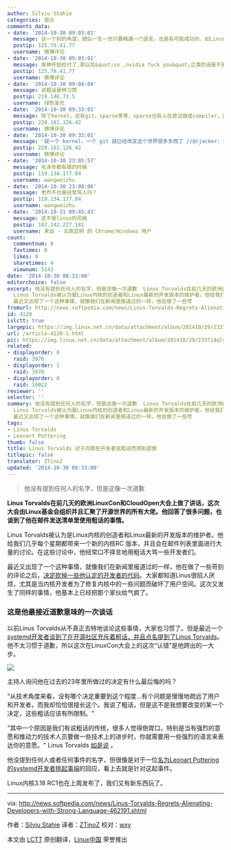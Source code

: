 ```yaml
---
author: Silviu Stahie
categories: 观点
comments_data:
- date: '2014-10-30 09:03:01'
  message: 谈一个别的角度，貌似一生一世只要精通一门语言，也是有可能成功的，如Linus...
  postip: 125.78.41.77
  username: 微博评论
- date: '2014-10-30 09:03:01'
  message: 男神开始检讨了,那以后&quot;so ,nvidia fuck you&quot;之类的话是不是就听不到了?
  postip: 125.78.41.77
  username: 微博评论
- date: '2014-10-30 09:04:04'
  message: 说粗话是种习惯
  postip: 219.146.73.5
  username: 绿色圣光
- date: '2014-10-30 09:33:01'
  message: 除了kernel，还有git，sparse等等，sparse也有人在尝试做成compiler，这样级别的coder有点个性也很正常。
  postip: 220.181.126.42
  username: 微博评论
- date: '2014-10-30 09:33:01'
  message: '就一个 kernel，一个 git 就已经改变这个世界很多东西了 //@cjacker: 除了kernel，还有git，sparse等等，sparse也有人在尝试做成compiler，这样级别的coder有点个性也很正常。'
  postip: 220.181.126.42
  username: 微博评论
- date: '2014-10-30 23:05:57'
  message: 毛泽东都有错的时候
  postip: 119.134.177.84
  username: wangweizhu
- date: '2014-10-30 23:08:06'
  message: 老乔不也是经常骂人吗？
  postip: 119.134.177.84
  username: wangweizhu
- date: '2014-10-31 09:45:43'
  message: 这不是linus的风格
  postip: 182.242.227.181
  username: 来自 - 云南昆明 的 Chrome/Windows 用户
count:
  commentnum: 8
  favtimes: 0
  likes: 0
  sharetimes: 4
  viewnum: 5143
date: '2014-10-30 08:33:00'
editorchoice: false
excerpt: 他没有提到任何人的名字，但是这像一次道歉  Linus Torvalds在前几天的欧洲LinuxCon和CloudOpen大会上做了讲话，这次大会由Linux基金会组织并且汇聚了开源世界的所有大佬。他回答了很多问题，也谈到了他在邮件发送清单里使用粗话的事情。
  Linus Torvalds被认为是Linux内核的创造者和Linux最新的开发版本的维护者。他给我们几乎每个星期都带来一个新的内核RC 版本，并且会在邮件列表里面进行大量的讨论。在这些讨论中，他经常口不择言地用粗话大骂一些开发者们。
  最近又出现了一个这种事情，就像我们在新闻里报道过的一样，他在做了一些苛
fromurl: http://news.softpedia.com/news/Linus-Torvalds-Regrets-Alienating-Developers-with-Strong-Language-462191.shtml
id: 4120
islctt: true
largepic: https://img.linux.net.cn/data/attachment/album/201410/29/233714qly929xvr9ea7tts.jpg
url: /article-4120-1.html
pic: https://img.linux.net.cn/data/attachment/album/201410/29/233714qly929xvr9ea7tts.jpg.thumb.jpg
related:
- displayorder: 0
  raid: 3970
- displayorder: 1
  raid: 3978
- displayorder: 0
  raid: 10022
reviewer: ''
selector: ''
summary: 他没有提到任何人的名字，但是这像一次道歉  Linus Torvalds在前几天的欧洲LinuxCon和CloudOpen大会上做了讲话，这次大会由Linux基金会组织并且汇聚了开源世界的所有大佬。他回答了很多问题，也谈到了他在邮件发送清单里使用粗话的事情。
  Linus Torvalds被认为是Linux内核的创造者和Linux最新的开发版本的维护者。他给我们几乎每个星期都带来一个新的内核RC 版本，并且会在邮件列表里面进行大量的讨论。在这些讨论中，他经常口不择言地用粗话大骂一些开发者们。
  最近又出现了一个这种事情，就像我们在新闻里报道过的一样，他在做了一些苛
tags:
- Linus Torvalds
- Leonart Pottering
thumb: false
title: Linus Torvalds 对于向那些开发者说粗话而感到遗憾
titlepic: false
translator: ZTinoZ
updated: '2014-10-30 08:33:00'
---
```



> 
> 他没有提到任何人的名字，但是这像一次道歉
> 
> 
> 


**Linus Torvalds在前几天的欧洲LinuxCon和CloudOpen大会上做了讲话，这次大会由Linux基金会组织并且汇聚了开源世界的所有大佬。他回答了很多问题，也谈到了他在邮件发送清单里使用粗话的事情。**


Linus Torvalds被认为是Linux内核的创造者和Linux最新的开发版本的维护者。他给我们几乎每个星期都带来一个新的内核RC 版本，并且会在邮件列表里面进行大量的讨论。在这些讨论中，他经常口不择言地用粗话大骂一些开发者们。


最近又出现了一个这种事情，就像我们在新闻里报道过的一样，他在做了一些苛刻的评论之后，[决定砍掉一些他认定的开发者的代码](http://news.softpedia.com/news/Linus-Torvalds-Block-All-Code-from-Systemd-Developer-for-the-Linux-Kernel-435714.shtml)。大家都知道Linus很招人厌烦，尤其是当内核开发者为了修复内核中的一些问题而破坏了用户空间。这次又发生了同样的事情，他基本上已经把那个家伙给气疯了。


### 这是他最接近道歉意味的一次谈话


以前Linus Torvalds从不真正去特地谈论这些事情，大家也习惯了。但是最近一个[systemd开发者谈到了在开源社区充斥着粗话，并且点名提到了Linus Torvalds](http://linux.cn/article-3978-1.html)。他不太习惯于道歉，所以这次在LinuxCon大会上的这次“认错”是他跨出的一大步。


![](/data/attachment/album/201410/29/233714qly929xvr9ea7tts.jpg)


主持人询问他在过去的23年里所做过的决定有什么最后悔的吗？


"从技术角度来看，没有哪个决定重要到这个程度...有个问题是慢慢地疏远了用户和开发者，而我却恰恰很擅长这个。我说了粗话，但是这不是我想要改变的某一个决定，这些粗话应该有所限制。"


"其中一个原因是我们有说粗话的传统，很多人觉得倒胃口，特别是当有强烈的意愿和推动力的技术人员要做一些技术上的进步时，你就需要用一些强烈的语言来表达你的意愿。" Linus Torvalds [如是说](http://www.linux.com/news/featured-blogs/200-libby-clark/791788-linus-torvalds-best-quotes-from-linuxcon-europe-2014) 。


他没提到任何人或者任何事件的名字，但很像是对于一位[名为Leonart Pottering的systemd开发者挑起事端](http://linux.cn/article-3978-1.html)的回应，看上去就是针对这起事件。


Linux内核3.18 RC1也在上周发布了，我们又有新东西玩了。




---


via: <http://news.softpedia.com/news/Linus-Torvalds-Regrets-Alienating-Developers-with-Strong-Language-462191.shtml>


作者：[Silviu Stahie](http://news.softpedia.com/editors/browse/silviu-stahie) 译者：[ZTinoZ](https://github.com/ZTinoZ) 校对：[wxy](https://github.com/wxy)


本文由 [LCTT](https://github.com/LCTT/TranslateProject) 原创翻译，[Linux中国](http://linux.cn/) 荣誉推出